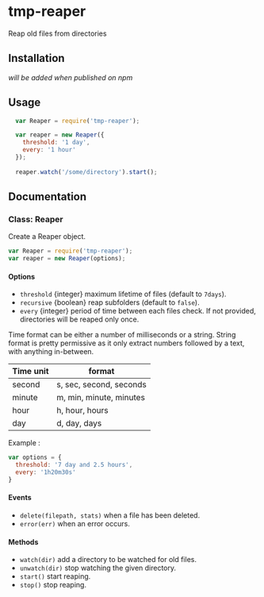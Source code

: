tmp-reaper
==========

Reap old files from directories

## Installation

_will be added when published on npm_

## Usage

```javascript
  var Reaper = require('tmp-reaper');

  var reaper = new Reaper({
    threshold: '1 day',
    every: '1 hour'
  });
  
  reaper.watch('/some/directory').start();
```

## Documentation

### Class: Reaper

Create a Reaper object.

```javascript
var Reaper = require('tmp-reaper');
var reaper = new Reaper(options);
```

#### Options

* `threshold` {integer} maximum lifetime of files (default to `7days`).
* `recursive` {boolean} reap subfolders (default to `false`).
* `every` {integer} period of time between each files check. If not provided, directories will be reaped only once.

Time format can be either a number of milliseconds or a string.
String format is pretty permissive as it only extract numbers followed by a text, with anything in-between.

Time unit | format
----------|-------
second    | s, sec, second, seconds
minute    | m, min, minute, minutes
hour      | h, hour, hours
day       | d, day, days

Example :
```javascript
var options = {
  threshold: '7 day and 2.5 hours',
  every: '1h20m30s'
}
```

#### Events

* `delete(filepath, stats)` when a file has been deleted.
* `error(err)` when an error occurs.

#### Methods

* `watch(dir)` add a directory to be watched for old files.
* `unwatch(dir)` stop watching the given directory.
* `start()` start reaping.
* `stop()` stop reaping.
